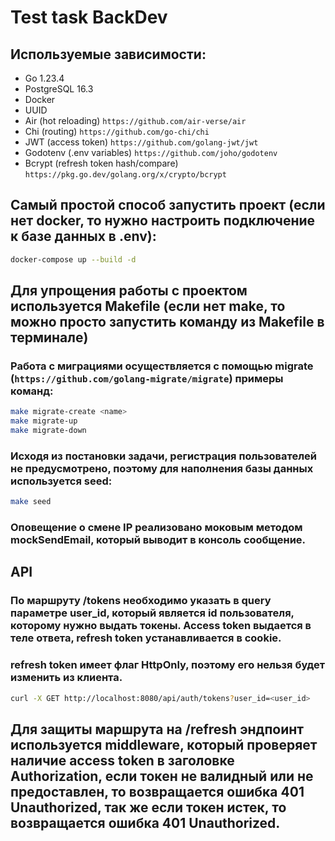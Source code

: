 # Test task BackDev

## Используемые зависимости:

- Go 1.23.4
- PostgreSQL 16.3
- Docker
- UUID
- Air (hot reloading) `https://github.com/air-verse/air`
- Chi (routing) `https://github.com/go-chi/chi`
- JWT (access token) `https://github.com/golang-jwt/jwt`
- Godotenv (.env variables) `https://github.com/joho/godotenv`
- Bcrypt (refresh token hash/compare) `https://pkg.go.dev/golang.org/x/crypto/bcrypt`

## Самый простой способ запустить проект (если нет docker, то нужно настроить подключение к базе данных в .env):

```bash
docker-compose up --build -d
```

## Для упрощения работы с проектом используется Makefile (если нет make, то можно просто запустить команду из Makefile в терминале)

### Работа с миграциями осуществляется с помощью migrate (`https://github.com/golang-migrate/migrate`) примеры команд:

```bash
make migrate-create <name>
make migrate-up
make migrate-down
```

### Исходя из постановки задачи, регистрация пользователей не предусмотрено, поэтому для наполнения базы данных используется seed:

```bash
make seed
```

### Оповещение о смене IP реализовано моковым методом mockSendEmail, который выводит в консоль сообщение.

## API

### По маршруту /tokens необходимо указать в query параметре user_id, который является id пользователя, которому нужно выдать токены. Access token выдается в теле ответа, refresh token устанавливается в cookie.

### refresh token имеет флаг HttpOnly, поэтому его нельзя будет изменить из клиента.

```bash
curl -X GET http://localhost:8080/api/auth/tokens?user_id=<user_id>
```

## Для защиты маршрута на /refresh эндпоинт используется middleware, который проверяет наличие access token в заголовке Authorization, если токен не валидный или не предоставлен, то возвращается ошибка 401 Unauthorized, так же если токен истек, то возвращается ошибка 401 Unauthorized.
